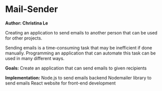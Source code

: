 # Mail-Sender
**Author: Christina Le**

Creating an application to send emails to another person that can be used for other projects. 

Sending emails is a time-consuming task that may be inefficient if done manually. 
Programming an application that can automate this task can be used in many different ways.

**Goals:**
	Create an application that can send emails to given recipients

**Implementation:**
  Node.js to send emails backend
  Nodemailer library to send emails
  React website for front-end development
